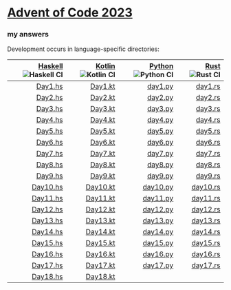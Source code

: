 # [Advent of Code 2023](https://adventofcode.com/2023)
### my answers

Development occurs in language-specific directories:

|[Haskell](hs) ![Haskell CI](https://github.com/ephemient/aoc2023/workflows/Haskell%20CI/badge.svg)|[Kotlin](kt) ![Kotlin CI](https://github.com/ephemient/aoc2023/workflows/Kotlin%20CI/badge.svg)|[Python](py) ![Python CI](https://github.com/ephemient/aoc2023/workflows/Python%20CI/badge.svg)|[Rust](rs) ![Rust CI](https://github.com/ephemient/aoc2023/workflows/Rust%20CI/badge.svg)|
|--:|--:|--:|--:|
|[Day1.hs](hs/src/Day1.hs)|[Day1.kt](kt/aoc2023-lib/src/commonMain/kotlin/com/github/ephemient/aoc2023/Day1.kt)|[day1.py](py/aoc2023/day1.py)|[day1.rs](rs/src/day1.rs)|
|[Day2.hs](hs/src/Day2.hs)|[Day2.kt](kt/aoc2023-lib/src/commonMain/kotlin/com/github/ephemient/aoc2023/Day2.kt)|[day2.py](py/aoc2023/day2.py)|[day2.rs](rs/src/day2.rs)|
|[Day3.hs](hs/src/Day3.hs)|[Day3.kt](kt/aoc2023-lib/src/commonMain/kotlin/com/github/ephemient/aoc2023/Day3.kt)|[day3.py](py/aoc2023/day3.py)|[day3.rs](rs/src/day3.rs)|
|[Day4.hs](hs/src/Day4.hs)|[Day4.kt](kt/aoc2023-lib/src/commonMain/kotlin/com/github/ephemient/aoc2023/Day4.kt)|[day4.py](py/aoc2023/day4.py)|[day4.rs](rs/src/day4.rs)|
|[Day5.hs](hs/src/Day5.hs)|[Day5.kt](kt/aoc2023-lib/src/commonMain/kotlin/com/github/ephemient/aoc2023/Day5.kt)|[day5.py](py/aoc2023/day5.py)|[day5.rs](rs/src/day5.rs)|
|[Day6.hs](hs/src/Day6.hs)|[Day6.kt](kt/aoc2023-lib/src/commonMain/kotlin/com/github/ephemient/aoc2023/Day6.kt)|[day6.py](py/aoc2023/day6.py)|[day6.rs](rs/src/day6.rs)|
|[Day7.hs](hs/src/Day7.hs)|[Day7.kt](kt/aoc2023-lib/src/commonMain/kotlin/com/github/ephemient/aoc2023/Day7.kt)|[day7.py](py/aoc2023/day7.py)|[day7.rs](rs/src/day7.rs)|
|[Day8.hs](hs/src/Day8.hs)|[Day8.kt](kt/aoc2023-lib/src/commonMain/kotlin/com/github/ephemient/aoc2023/Day8.kt)|[day8.py](py/aoc2023/day8.py)|[day8.rs](rs/src/day8.rs)|
|[Day9.hs](hs/src/Day9.hs)|[Day9.kt](kt/aoc2023-lib/src/commonMain/kotlin/com/github/ephemient/aoc2023/Day9.kt)|[day9.py](py/aoc2023/day9.py)|[day9.rs](rs/src/day9.rs)|
|[Day10.hs](hs/src/Day10.hs)|[Day10.kt](kt/aoc2023-lib/src/commonMain/kotlin/com/github/ephemient/aoc2023/Day10.kt)|[day10.py](py/aoc2023/day10.py)|[day10.rs](rs/src/day10.rs)|
|[Day11.hs](hs/src/Day11.hs)|[Day11.kt](kt/aoc2023-lib/src/commonMain/kotlin/com/github/ephemient/aoc2023/Day11.kt)|[day11.py](py/aoc2023/day11.py)|[day11.rs](rs/src/day11.rs)|
|[Day12.hs](hs/src/Day12.hs)|[Day12.kt](kt/aoc2023-lib/src/commonMain/kotlin/com/github/ephemient/aoc2023/Day12.kt)|[day12.py](py/aoc2023/day12.py)|[day12.rs](rs/src/day12.rs)|
|[Day13.hs](hs/src/Day13.hs)|[Day13.kt](kt/aoc2023-lib/src/commonMain/kotlin/com/github/ephemient/aoc2023/Day13.kt)|[day13.py](py/aoc2023/day13.py)|[day13.rs](rs/src/day13.rs)|
|[Day14.hs](hs/src/Day14.hs)|[Day14.kt](kt/aoc2023-lib/src/commonMain/kotlin/com/github/ephemient/aoc2023/Day14.kt)|[day14.py](py/aoc2023/day14.py)|[day14.rs](rs/src/day14.rs)|
|[Day15.hs](hs/src/Day15.hs)|[Day15.kt](kt/aoc2023-lib/src/commonMain/kotlin/com/github/ephemient/aoc2023/Day15.kt)|[day15.py](py/aoc2023/day15.py)|[day15.rs](rs/src/day15.rs)|
|[Day16.hs](hs/src/Day16.hs)|[Day16.kt](kt/aoc2023-lib/src/commonMain/kotlin/com/github/ephemient/aoc2023/Day16.kt)|[day16.py](py/aoc2023/day16.py)|[day16.rs](rs/src/day16.rs)|
|[Day17.hs](hs/src/Day17.hs)|[Day17.kt](kt/aoc2023-lib/src/commonMain/kotlin/com/github/ephemient/aoc2023/Day17.kt)|[day17.py](py/aoc2023/day17.py)|[day17.rs](rs/src/day17.rs)|
|[Day18.hs](hs/src/Day18.hs)|[Day18.kt](kt/aoc2023-lib/src/commonMain/kotlin/com/github/ephemient/aoc2023/Day18.kt)|||

